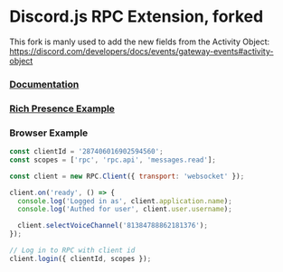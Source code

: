 # Discord.js RPC Extension, forked

This fork is manly used to add the new fields from the Activity Object: https://discord.com/developers/docs/events/gateway-events#activity-object

### [Documentation](https://discord.js.org/#/docs/rpc/)

### [Rich Presence Example](https://github.com/discordjs/RPC/blob/master/example)

### __Browser__ Example

```javascript
const clientId = '287406016902594560';
const scopes = ['rpc', 'rpc.api', 'messages.read'];

const client = new RPC.Client({ transport: 'websocket' });

client.on('ready', () => {
  console.log('Logged in as', client.application.name);
  console.log('Authed for user', client.user.username);

  client.selectVoiceChannel('81384788862181376');
});

// Log in to RPC with client id
client.login({ clientId, scopes });
```

